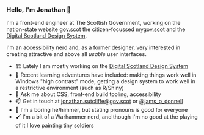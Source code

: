 ### Hello, I'm Jonathan 👋

I'm a front-end engineer at The Scottish Government, working on the nation-state website [gov.scot](https://www.gov.scot) the citizen-focussed [mygov.scot](https://www.mygov.scot) and the [Digital Scotland Design System](https://designsystem.gov.scot).

I'm an accessibility nerd and, as a former designer, very interested in creating attractive and above all _usable_ user interfaces.

- 🏗️ Lately I am mostly working on the [Digital Scotland Design System](https://github.com/scottishgovernment/pattern-library)
- 🏫 Recent learning adventures have included: making things work well in Windows "high contrast" mode, getting a design system to work well in a restrictive environment (such as R/Shiny)
- 💬 Ask me about CSS, front-end build tooling, accessibility
- 📫 Get in touch at [jonathan.sutcliffe@gov.scot](mailto:jonathan.sutcliffe@gov.scot) or [@jams_o_donnell](https://twitter.com/jams_o_donnell)
- 🕺 I'm a boring he/himmer, but stating pronouns is good for everyone
- 🖌️ I'm a bit of a Warhammer nerd, and though I'm no good at the playing of it I love painting tiny soldiers
